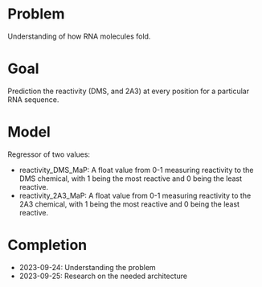 # Problem #
Understanding of how RNA molecules fold.

# Goal #
Prediction the reactivity (DMS, and 2A3) at every position for a particular RNA sequence.

# Model #
Regressor of two values:

- reactivity_DMS_MaP:
A float value from 0-1 measuring reactivity to the DMS chemical, with 1 being the most reactive and 0 being the least
reactive.
- reactivity_2A3_MaP:
A float value from 0-1 measuring reactivity to the 2A3 chemical, with 1 being the most reactive and 0 being the least 
reactive.

# Completion #
- 2023-09-24: Understanding the problem
- 2023-09-25: Research on the needed architecture
